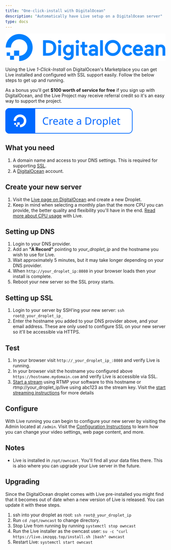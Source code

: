 ```yaml
---
title: "One-click-install with DigitalOcean"
description: "Automatically have Live setup on a DigitalOcean server"
type: docs
---
```


[![DigitalOcean](DO_Logo_horizontal_blue.svg)](https://marketplace.digitalocean.com/apps/owncast?refcode=492f098407b2)

Using the Live _1-Click-Install_ on DigitalOcean's Marketplace you can get Live installed and configured with SSL support easily. Follow the below steps to get up and running.

As a bonus you'll get **$100 worth of service for free** if you sign up with DigitalOcean, and the Live Project may receive referral credit so it's an easy way to support the project.

[![Create a Droplet on Digital Ocean](do-btn-blue-ghost.svg)](https://marketplace.digitalocean.com/apps/owncast?refcode=492f098407b2)

## What you need

1. A domain name and access to your DNS settings. This is required for supporting [SSL](/docs/sslproxies/).
1. A [DigitalOcean](https://marketplace.digitalocean.com/apps/owncast?refcode=492f098407b2) account.

## Create your new server

1. Visit the [Live page on DigitalOcean](https://marketplace.digitalocean.com/apps/owncast?refcode=492f098407b2) and create a new Droplet.
1. Keep in mind when selecting a monthly plan that the more CPU you can provide, the better quality and flexibility you'll have in the end. [Read more about CPU usage](/docs/video/#cpu-usage-1) with Live.

## Setting up DNS

1. Login to your DNS provider.
1. Add an **"A Record"** pointing to _your_droplet_ip_ and the hostname you wish to use for Live.
1. Wait approximately 5 minutes, but it may take longer depending on your DNS provider.
1. When `http://your_droplet_ip:8080` in your browser loads then your install is complete.
1. Reboot your new server so the SSL proxy starts.

## Setting up SSL

1. Login to your server by SSH'ing your new server: `ssh root@_your_droplet_ip_`
1. Enter the hostname you added to your DNS provider above, and your email address. These are only used to configure SSL on your new server so it'll be accessible via HTTPS.

## Test

1. In your browser visit `http://_your_droplet_ip_:8080` and verify Live is running.
1. In your browser visit the hostname you configured above `https://hostname.mydomain.com` and verify Live is accessible via SSL.
1. [Start a stream](/quickstart/startstreaming) using RTMP your software to this hostname or rtmp://your_droplet_ip/live using abc123 as the stream key. Visit the [start streaming instructions](/quickstart/startstreaming) for more details

## Configure

With Live running you can begin to configure your new server by visiting the Admin located at `/admin`. Visit the [Configuration Instructions](https://live.docs.imzqqq.top/docs/configuration) to learn how you can change your video settings, web page content, and more.

## Notes

- Live is installed in `/opt/owncast`. You'll find all your data files there. This is also where you can upgrade your Live server in the future.

## Upgrading

Since the DigitalOcean droplet comes with Live pre-installed you might find that it becomes out of date when a new version of Live is released. You can update it with these steps.

1. ssh into your droplet as root: `ssh root@_your_droplet_ip`
1. Run `cd /opt/owncast` to change directory.
1. Stop Live from running by running `systemctl stop owncast`
1. Run the Live installer as the owncast user: `su -c "curl https://live.imzqqq.top/install.sh |bash" owncast`
1. Restart Live: `systemctl start owncast`
